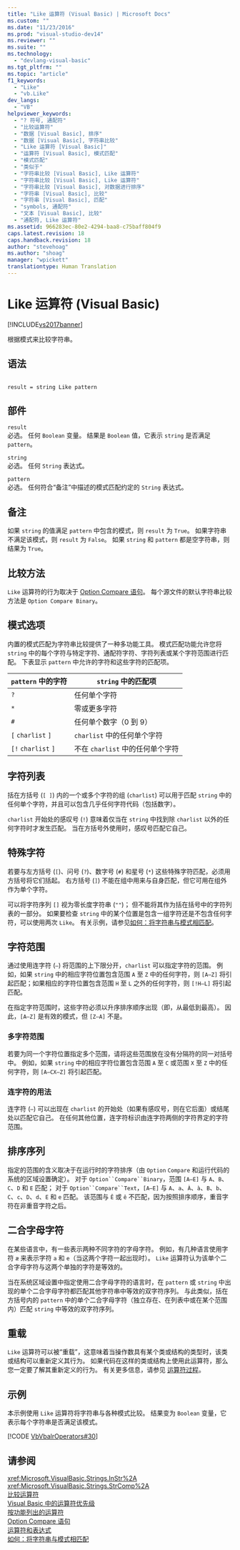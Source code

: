 ```yaml
---
title: "Like 运算符 (Visual Basic) | Microsoft Docs"
ms.custom: ""
ms.date: "11/23/2016"
ms.prod: "visual-studio-dev14"
ms.reviewer: ""
ms.suite: ""
ms.technology: 
  - "devlang-visual-basic"
ms.tgt_pltfrm: ""
ms.topic: "article"
f1_keywords: 
  - "Like"
  - "vb.Like"
dev_langs: 
  - "VB"
helpviewer_keywords: 
  - "? 符号, 通配符"
  - "比较运算符"
  - "数据 [Visual Basic], 排序"
  - "数据 [Visual Basic], 字符串比较"
  - "Like 运算符 [Visual Basic]"
  - "运算符 [Visual Basic], 模式匹配"
  - "模式匹配"
  - "类似于"
  - "字符串比较 [Visual Basic], Like 运算符"
  - "字符串比较 [Visual Basic], Like 运算符"
  - "字符串比较 [Visual Basic], 对数据进行排序"
  - "字符串 [Visual Basic], 比较"
  - "字符串 [Visual Basic], 匹配"
  - "symbols, 通配符"
  - "文本 [Visual Basic], 比较"
  - "通配符, Like 运算符"
ms.assetid: 966283ec-80e2-4294-baa8-c75baff804f9
caps.latest.revision: 18
caps.handback.revision: 18
author: "stevehoag"
ms.author: "shoag"
manager: "wpickett"
translationtype: Human Translation
---
```

# Like 运算符 (Visual Basic)
[!INCLUDE[vs2017banner](../../../csharp/includes/vs2017banner.md)]

根据模式来比较字符串。  
  
## 语法  
  
```  
  
result = string Like pattern  
```  
  
## 部件  
 `result`  
 必选。  任何 `Boolean` 变量。  结果是 `Boolean` 值，它表示 `string` 是否满足 `pattern`。  
  
 `string`  
 必选。  任何 `String` 表达式。  
  
 `pattern`  
 必选。  任何符合“备注”中描述的模式匹配约定的 `String` 表达式。  
  
## 备注  
 如果 `string` 的值满足 `pattern` 中包含的模式，则 `result` 为 `True`。  如果字符串不满足该模式，则 `result` 为 `False`。  如果 `string` 和 `pattern` 都是空字符串，则结果为 `True`。  
  
## 比较方法  
 `Like` 运算符的行为取决于 [Option Compare 语句](../../../visual-basic/language-reference/statements/option-compare-statement.md)。  每个源文件的默认字符串比较方法是 `Option Compare Binary`。  
  
## 模式选项  
 内置的模式匹配为字符串比较提供了一种多功能工具。  模式匹配功能允许您将 `string` 中的每个字符与特定字符、通配符字符、字符列表或某个字符范围进行匹配。  下表显示 `pattern` 中允许的字符和这些字符的匹配项。  
  
|`pattern` 中的字符|`string` 中的匹配项|  
|--------------------|--------------------|  
|`?`|任何单个字符|  
|`*`|零或更多字符|  
|`#`|任何单个数字（0 到 9）|  
|`[` `charlist` `]`|`charlist` 中的任何单个字符|  
|`[!` `charlist` `]`|不在 `charlist` 中的任何单个字符|  
  
## 字符列表  
 括在方括号 \(`[ ]`\) 内的一个或多个字符的组 \(`charlist`\) 可以用于匹配 `string` 中的任何单个字符，并且可以包含几乎任何字符代码（包括数字）。  
  
 `charlist` 开始处的感叹号 \(`!`\) 意味着仅当在 `string` 中找到除 `charlist` 以外的任何字符时才发生匹配。  当在方括号外使用时，感叹号匹配它自己。  
  
## 特殊字符  
 若要与左方括号 \(`[`\)、问号 \(`?`\)、数字号 \(`#`\) 和星号 \(`*`\) 这些特殊字符匹配，必须用方括号将它们括起。  右方括号 \(`]`\) 不能在组中用来与自身匹配，但它可用在组外作为单个字符。  
  
 可以将字符序列 `[]` 视为零长度字符串 \(`""`\)；  但不能将其作为括在括号中的字符列表的一部分。  如果要检查 `string` 中的某个位置是包含一组字符还是不包含任何字符，可以使用两次 `Like`。  有关示例，请参见[如何：将字符串与模式相匹配](../../../visual-basic/programming-guide/language-features/operators-and-expressions/how-to-match-a-string-against-a-pattern.md)。  
  
## 字符范围  
 通过使用连字符 \(`–`\) 将范围的上下限分开，`charlist` 可以指定字符的范围。  例如，如果 `string` 中的相应字符位置包含范围 `A` 至 `Z` 中的任何字符，则 `[A–Z]` 将引起匹配；如果相应的字符位置包含范围 `H` 至 `L` 之外的任何字符，则 `[!H–L]` 将引起匹配。  
  
 在指定字符范围时，这些字符必须以升序排序顺序出现（即，从最低到最高）。  因此，`[A–Z]` 是有效的模式，但 `[Z–A]` 不是。  
  
### 多字符范围  
 若要为同一个字符位置指定多个范围，请将这些范围放在没有分隔符的同一对括号中。  例如，如果 `string` 中的相应字符位置包含范围 `A` 至 `C` 或范围 `X` 至 `Z` 中的任何字符，则 `[A–CX–Z]` 将引起匹配。  
  
### 连字符的用法  
 连字符 \(`–`\) 可以出现在 `charlist` 的开始处（如果有感叹号，则在它后面）或结尾处以匹配它自己。  在任何其他位置，连字符标识由连字符两侧的字符界定的字符范围。  
  
## 排序序列  
 指定的范围的含义取决于在运行时的字符排序（由 `Option` `Compare` 和运行代码的系统的区域设置确定）。  对于 `Option``Compare``Binary`，范围 `[A–E]` 与 `A`、`B`、`C`、`D` 和 `E` 匹配；  对于 `Option``Compare``Text`，`[A–E]` 与 `A`、`a`、`À`、`à`、`B`、`b`、`C`、`c`、`D`、`d`、`E` 和 `e` 匹配。  该范围与 `Ê` 或 `ê` 不匹配，因为按照排序顺序，重音字符在非重音字符之后。  
  
## 二合字母字符  
 在某些语言中，有一些表示两种不同字符的字母字符。  例如，有几种语言使用字符 `æ` 来表示字符 `a` 和 `e`（当这两个字符一起出现时）。  `Like` 运算符认为该单个二合字母字符与这两个单独的字符是等效的。  
  
 当在系统区域设置中指定使用二合字母字符的语言时，在 `pattern` 或 `string` 中出现的单个二合字母字符都匹配其他字符串中等效的双字符序列。  与此类似，括在方括号内的 `pattern` 中的单个二合字母字符（独立存在、在列表中或在某个范围内）匹配 `string` 中等效的双字符序列。  
  
## 重载  
 `Like` 运算符可以被“重载”，这意味着当操作数具有某个类或结构的类型时，该类或结构可以重新定义其行为。  如果代码在这样的类或结构上使用此运算符，那么您一定要了解其重新定义的行为。  有关更多信息，请参见 [运算符过程](../../../visual-basic/programming-guide/language-features/procedures/operator-procedures.md)。  
  
## 示例  
 本示例使用 `Like` 运算符将字符串与各种模式比较。  结果变为 `Boolean` 变量，它表示每个字符串是否满足该模式。  
  
 [!CODE [VbVbalrOperators#30](../CodeSnippet/VS_Snippets_VBCSharp/VbVbalrOperators#30)]  
  
## 请参阅  
 <xref:Microsoft.VisualBasic.Strings.InStr%2A>   
 <xref:Microsoft.VisualBasic.Strings.StrComp%2A>   
 [比较运算符](../../../visual-basic/language-reference/operators/comparison-operators.md)   
 [Visual Basic 中的运算符优先级](../../../visual-basic/language-reference/operators/operator-precedence.md)   
 [按功能列出的运算符](../../../visual-basic/language-reference/operators/operators-listed-by-functionality.md)   
 [Option Compare 语句](../../../visual-basic/language-reference/statements/option-compare-statement.md)   
 [运算符和表达式](../../../visual-basic/programming-guide/language-features/operators-and-expressions/index.md)   
 [如何：将字符串与模式相匹配](../../../visual-basic/programming-guide/language-features/operators-and-expressions/how-to-match-a-string-against-a-pattern.md)